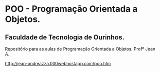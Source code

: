 # POO - Programação Orientada a Objetos.
## Faculdade de Tecnologia de Ourinhos.
Repositório para as aulas de Programação Orientada a Objetos. 
Profº Jean A.

<a href="http://jean-andreazza.000webhostapp.com/poo.htm">http://jean-andreazza.000webhostapp.com/poo.htm</a>

